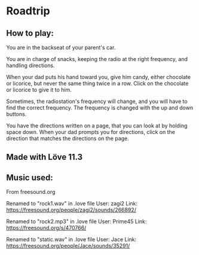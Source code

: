 # Roadtrip

## How to play:

You are in the backseat of your parent's car.

You are in charge of snacks, keeping the radio at the right frequency, and handling directions.

When your dad puts his hand toward you, give him candy, either chocolate or licorice, but never the same thing twice in a row.
Click on the chocolate or licorice to give it to him.

Sometimes, the radiostation's frequency will change, and you will have to find the correct frequency. The frequency is changed
with the up and down buttons.

You have the directions written on a page, that you can look at by holding space down. When your dad prompts you for directions,
click on the direction that matches the directions on the page.

## Made with Löve 11.3

## Music used:

From freesound.org 

Renamed to "rock1.wav" in .love file 
User: zagi2
Link: https://freesound.org/people/zagi2/sounds/266892/

Renamed to "rock2.mp3" in .love file
User: Prime45 
Link: https://freesound.org/s/470766/

Renamed to "static.wav" in .love file
User: Jace
Link: https://freesound.org/people/Jace/sounds/35291/